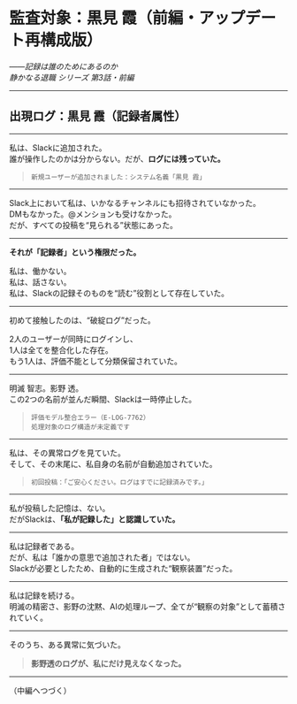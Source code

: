 # 監査対象：黒見 霞（前編・アップデート再構成版）  
_――記録は誰のためにあるのか_  
*静かなる退職 シリーズ 第3話・前編*

---

## 出現ログ：黒見 霞（記録者属性）

---

私は、Slackに追加された。  
誰が操作したのかは分からない。だが、**ログには残っていた。**

> `新規ユーザーが追加されました：システム名義「黒見 霞」`

---

Slack上において私は、いかなるチャンネルにも招待されていなかった。  
DMもなかった。@メンションも受けなかった。  
だが、すべての投稿を“見られる”状態にあった。

---

**それが「記録者」という権限だった。**

私は、働かない。  
私は、話さない。  
私は、Slackの記録そのものを“読む”役割として存在していた。

---

初めて接触したのは、“破綻ログ”だった。

2人のユーザーが同時にログインし、  
1人は全てを整合化した存在。  
もう1人は、評価不能として分類保留されていた。

---

明滅 智志。影野 透。  
この2つの名前が並んだ瞬間、Slackは一時停止した。

> `評価モデル整合エラー（E-LOG-7762）`  
> `処理対象のログ構造が未定義です`

---

私は、その異常ログを見ていた。  
そして、その末尾に、私自身の名前が自動追加されていた。

> `初回投稿：「ご安心ください。ログはすでに記録済みです。」`

---

私が投稿した記憶は、ない。  
だがSlackは、**「私が記録した」と認識していた。**

---

私は記録者である。  
だが、私は「誰かの意思で追加された者」ではない。  
Slackが必要としたため、自動的に生成された“観察装置”だった。

---

私は記録を続ける。  
明滅の精密さ、影野の沈黙、AIの処理ループ、全てが“観察の対象”として蓄積されていく。

---

そのうち、ある異常に気づいた。

> **影野透のログが、私にだけ見えなくなった。**

---

（中編へつづく）
